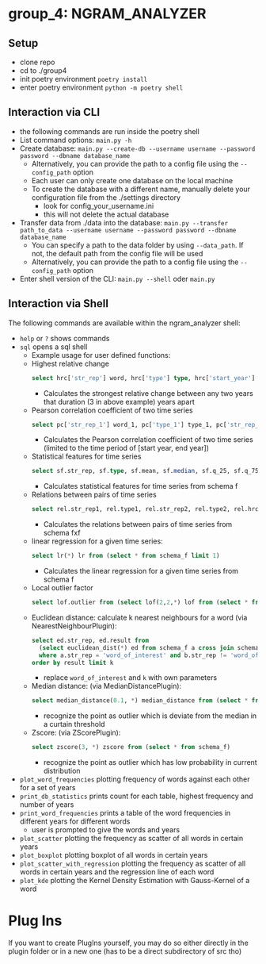 # group_4: NGRAM_ANALYZER

## Setup
- clone repo
- cd to ./group4
- init poetry environment ```poetry install```
- enter poetry environment ```python -m poetry shell```

## Interaction via CLI
- the following commands are run inside the poetry shell
- List command options: ```main.py -h```
- Create database: ```main.py --create-db --username username --password password --dbname database_name```
  - Alternatively, you can provide the path to a config file using the ```--config_path``` option
  - Each user can only create one database on the local machine
  - To create the database with a different name, manually delete your configuration file from the ./settings directory
      - look for config_your_username.ini
      - this will not delete the actual database
- Transfer data from ./data into the database: ```main.py --transfer path_to_data --username username --password password --dbname database_name```
  - You can specify a path to the data folder by using ```--data_path```. If not, the default path from the config file will be used
  - Alternatively, you can provide the path to a config file using the ```--config_path``` option
- Enter shell version of the CLI: ```main.py --shell``` oder ```main.py```

## Interaction via Shell
The following commands are available within the ngram_analyzer shell:
- ```help``` or ```?``` shows commands
- ```sql``` opens a sql shell
  -  Example usage for user defined functions:
    - Highest relative change
      ```sql
      select hrc['str_rep'] word, hrc['type'] type, hrc['start_year'] start, hrc['end_year'] end, hrc['result'] hrc from (select hrc(3, *) hrc from schema_f)
      ```
      - Calculates the strongest relative change between any two years that duration (3 in above example) years apart
    - Pearson correlation coefficient of two time series
      ```sql
      select pc['str_rep_1'] word_1, pc['type_1'] type_1, pc['str_rep_2'] word_2, pc['type_2'] type_2, pc['start_year'] start, pc['end_year'] end, pc['result'] pearson_corr from (select pc(1990, 2000, *) pc from schema_f a cross join schema_f b where a.str_rep != b.str_rep)
      ```
      - Calculates the Pearson correlation coefficient of two time series (limited to the time period of [start year, end year])
    - Statistical features for time series
      ```sql
      select sf.str_rep, sf.type, sf.mean, sf.median, sf.q_25, sf.q_75, sf.var, sf.min, sf.max, sf.hrc from (select sf(*) sf from schema_f)
      ```
      - Calculates statistical features for time series from schema f
    - Relations between pairs of time series
      ```sql
      select rel.str_rep1, rel.type1, rel.str_rep2, rel.type2, rel.hrc_year, rel.hrc_max, rel.cov, rel.spearman_corr, rel.pearson_corr from (select rel(*) rel from schema_f a cross join schema_f b where a.str_rep != b.str_rep)
      ```
      - Calculates the relations between pairs of time series from schema fxf
    - linear regression for a given time series: 
      ```sql
      select lr(*) lr from (select * from schema_f limit 1)
      ```
      - Calculates the linear regression for a given time series from schema f
    - Local outlier factor
      ```sql
      select lof.outlier from (select lof(2,2,*) lof from (select * from schema_f where str_rep = "Archivarsverband") cross join (select * from schema_f where str_rep = "Akaza") cross join (select * from schema_f where str_rep = "Balantiopteryx") cross join (select * from schema_f where str_rep = "Ankömmlinge"))
      ```
    - Euclidean distance: calculate k nearest neighbours for a word (via NearestNeighbourPlugin): 
      ```sql
      select ed.str_rep, ed.result from
        (select euclidean_dist(*) ed from schema_f a cross join schema_f b 
        where a.str_rep = 'word_of_interest' and b.str_rep != 'word_of_interest')
      order by result limit k
      ```
      - replace `word_of_interest` and `k` with own parameters
    - Median distance: (via MedianDistancePlugin): 
      ```sql
      select median_distance(0.1, *) median_distance from (select * from schema_f)
      ```
      - recognize the point as outlier which is deviate from the median in a curtain threshold
    - Zscore: (via ZScorePlugin): 
      ```sql
      select zscore(3, *) zscore from (select * from schema_f)
      ```
      - recognize the point as outlier which has low probability in current distribution
- ```plot_word_frequencies``` plotting frequency of words against each other for a set of years
- ```print_db_statistics``` prints count for each table, highest frequency and number of years
- ```print_word_frequencies``` prints a table of the word frequencies in different years for different words
    - user is prompted to give the words and years
- ```plot_scatter``` plotting the frequency as scatter of all words in certain years
- ```plot_boxplot``` plotting boxplot of all words in certain years
- ```plot_scatter_with_regression``` plotting the frequency as scatter of all words in certain years and the regression line of each word
- ```plot_kde``` plotting the Kernel Density Estimation with Gauss-Kernel of a word




# Plug Ins
If you want to create PlugIns yourself, you may do so either directly in the plugin folder or in a new one (has to be a direct subdirectory of src tho)